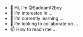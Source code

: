 - 👋 Hi, I’m @Saddam12boy
- 👀 I’m interested in ...
- 🌱 I’m currently learning ...
- 💞️ I’m looking to collaborate on ...
- 📫 How to reach me ...

<!---
Saddam12boy/Saddam12boy is a ✨ special ✨ repository because its `README.md` (this file) appears on your GitHub profile.
You can click the Preview link to take a look at your changes.
--->
